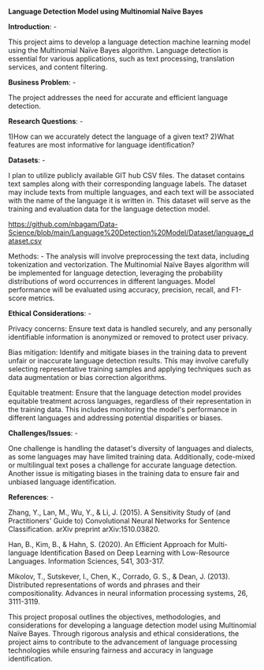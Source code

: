 **Language Detection Model using Multinomial Naïve Bayes**

**Introduction**: -

This project aims to develop a language detection machine learning model using the Multinomial Naïve Bayes algorithm. Language detection is essential for various applications, such as text processing, translation services, and content filtering.

**Business Problem**: -

The project addresses the need for accurate and efficient language detection. 

**Research Questions**: -

1)How can we accurately detect the language of a given text?
2)What features are most informative for language identification?

**Datasets**: -

I plan to utilize publicly available GIT hub CSV files. The dataset contains text samples along with their corresponding language labels. The dataset may include texts from multiple languages, and each text will be associated with the name of the language it is written in. This dataset will serve as the training and evaluation data for the language detection model.

https://github.com/nbagam/Data-Science/blob/main/Language%20Detection%20Model/Dataset/language_dataset.csv

Methods: -
The analysis will involve preprocessing the text data, including tokenization and vectorization. The Multinomial Naïve Bayes algorithm will be implemented for language detection, leveraging the probability distributions of word occurrences in different languages. Model performance will be evaluated using accuracy, precision, recall, and F1-score metrics.

**Ethical Considerations**: -

Privacy concerns: Ensure text data is handled securely, and any personally identifiable information is anonymized or 
removed to protect user privacy.

Bias mitigation: Identify and mitigate biases in the training data to prevent unfair or inaccurate language detection 
results. This may involve carefully selecting representative training samples and applying techniques such as data 
augmentation or bias correction algorithms.

Equitable treatment: Ensure that the language detection model provides equitable treatment across languages, regardless 
of their representation in the training data. This includes monitoring the model's performance in different languages 
and addressing potential disparities or biases. 

**Challenges/Issues**: -

One challenge is handling the dataset's diversity of languages and dialects, as some languages may have limited training data. Additionally, code-mixed or multilingual text poses a challenge for accurate language detection. Another issue is mitigating biases in the training data to ensure fair and unbiased language identification.

**References**: -   

Zhang, Y., Lan, M., Wu, Y., & Li, J. (2015). A Sensitivity Study of (and Practitioners' Guide to) Convolutional Neural Networks for Sentence Classification. arXiv preprint arXiv:1510.03820.

Han, B., Kim, B., & Hahn, S. (2020). An Efficient Approach for Multi-language Identification Based on Deep Learning with Low-Resource Languages. Information Sciences, 541, 303-317.

Mikolov, T., Sutskever, I., Chen, K., Corrado, G. S., & Dean, J. (2013). Distributed representations of words and phrases and their compositionality. Advances in neural information processing systems, 26, 3111-3119.

This project proposal outlines the objectives, methodologies, and considerations for developing a language detection model using Multinomial Naïve Bayes. Through rigorous analysis and ethical considerations, the project aims to contribute to the advancement of language processing technologies while ensuring fairness and accuracy in language identification.

